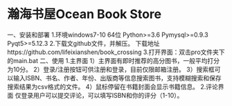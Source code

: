 # 瀚海书屋Ocean Book Store 
一、安装和部署 
1.环境windows7-10 64位 
Python>=3.6 
Pymysql>=0.9.3 
Pyqt5>=5.12.3 
2.下载文github文件，并解压。 
下载地址https://github.com/lifeixianshen/book_crossing 
3.打开界面：双击pro文件夹下的main.bat 
二、使用 
1.主界面 
1）主界面有即时推荐的高分图书，一般平均打分为10分。 
2）登录/注册按钮可供注册和登录，目前仅限邮箱注册。 
3）搜索框可以输入ISBN、书名、作者、年份、出版商等信息搜索图书，支持模糊搜索和保存搜索结果为csv格式的文件。 
4）鼠标停留在书籍封面会显示书籍信息。 
2.评论界面 
仅登录用户可以提交评论，可以填写ISBN和你的评分（1-10）。 
